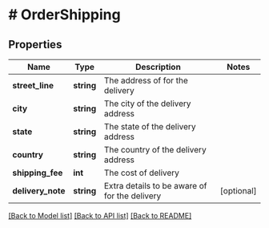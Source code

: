 # # OrderShipping

## Properties

Name | Type | Description | Notes
------------ | ------------- | ------------- | -------------
**street_line** | **string** | The address of for the delivery |
**city** | **string** | The city of the delivery address |
**state** | **string** | The state of the delivery address |
**country** | **string** | The country of the delivery address |
**shipping_fee** | **int** | The cost of delivery |
**delivery_note** | **string** | Extra details to be aware of for the delivery | [optional]

[[Back to Model list]](../../README.md#models) [[Back to API list]](../../README.md#endpoints) [[Back to README]](../../README.md)
